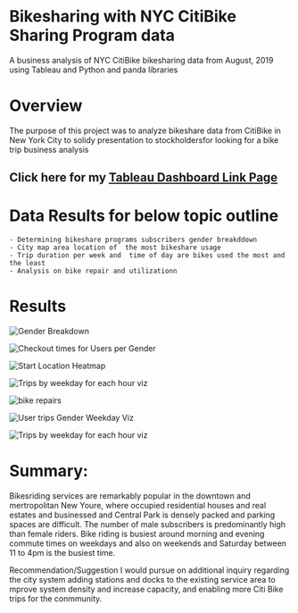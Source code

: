 # Bikesharing with NYC CitiBike Sharing Program data
A business analysis of NYC CitiBike bikesharing data from August, 2019 using Tableau and Python and panda libraries

# Overview
The purpose of this project was to analyze bikeshare data from CitiBike in New York City to solidy presentation  to stockholdersfor looking for a bike trip business analysis

## Click here for my [Tableau Dashboard Link Page](https://public.tableau.com/app/profile/th3304/viz/NYC_Citibike_Challenge_16441182375560/NYCCitibikeSharingProgram-Analysis?publish=yes)

# Data Results for below topic outline
    - Determining bikeshare programs subscribers gender breakddown
    - City map area location of  the most bikeshare usage
    - Trip duration per week and  time of day are bikes used the most and the least
    - Analysis on bike repair and utilizationn

# Results

![Gender Breakdown](https://user-images.githubusercontent.com/92903447/152702772-76edb14d-624d-42d6-9c2c-fa83e946be08.png)


![Checkout times for Users per Gender](https://user-images.githubusercontent.com/92903447/152701931-39a4405e-6f93-401d-aeac-c7c100e3259b.png)


![Start Location Heatmap](https://user-images.githubusercontent.com/92903447/152701940-812326a9-57ee-47d8-9896-34148a0eaf6b.png)


![Trips by weekday for each hour viz](https://user-images.githubusercontent.com/92903447/152701949-a9def7d0-88fe-4b87-a4f6-cb52da22b2c5.png)


![bike repairs](https://user-images.githubusercontent.com/92903447/152701952-de5fe7f4-2390-4c33-86d2-d16f2cc5af3c.png)


![User trips Gender Weekday Viz](https://user-images.githubusercontent.com/92903447/152701962-a6e0c98a-d112-45fb-9209-2e6ea4b71ce7.png)


![Trips by weekday for each hour viz](https://user-images.githubusercontent.com/92903447/152701968-46a8b876-aa50-48a9-8926-6bcaa957c4a6.png)

# Summary:

Bikesriding services are remarkably popular in the downtown and mertropolitan New Youre,  where occupied  residential houses and real estates and businessed and Central Park is densely packed and parking spaces are difficult. The number of male subscribers  is predominantly high than female riders. Bike riding is busiest  around morning and evening commute times on weekdays and also on weekends and Saturday between 11 to 4pm is the busiest time.


Recommendation/Suggestion 
I would pursue on additional inquiry regarding the city system  adding stations and docks to the existing service area to mprove system density and increase capacity, and  enabling more Citi Bike trips for the conmmunity. 



